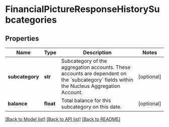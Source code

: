 # FinancialPictureResponseHistorySubcategories

## Properties
Name | Type | Description | Notes
------------ | ------------- | ------------- | -------------
**subcategory** | **str** | Subcategory of the aggregation accounts. These accounts are dependent on the &#x60;subcategory&#x60; fields within the Nucleus Aggregation Account. | [optional] 
**balance** | **float** | Total balance for this subcategory on this date. | [optional] 

[[Back to Model list]](../README.md#documentation-for-models) [[Back to API list]](../README.md#documentation-for-api-endpoints) [[Back to README]](../README.md)


